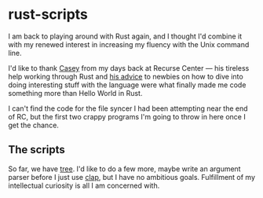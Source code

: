 # rust-scripts

I am back to playing around with Rust again, and I thought I'd combine it with my renewed interest in increasing my fluency with the Unix command line.

I'd like to thank [Casey](https://github.com/casey) from my days back at Recurse Center — his tireless help working through Rust and [his advice](https://rodarmor.com/blog/unix-utilities-in-rust-for-great-success/) to newbies on how to dive into doing interesting stuff with the language were what finally made me code something more than Hello World in Rust. 

I can't find the code for the file syncer I had been attempting near the end of RC, but the first two crappy programs I'm going to throw in here once I get the chance.

## The scripts
So far, we have [tree](http://mama.indstate.edu/users/ice/tree/). I'd like to do a few more, maybe write an argument parser before I just use [clap](https://docs.rs/clap/2.33.0/clap/), but I have no ambitious goals. Fulfillment of my intellectual curiosity is all I am concerned with.
